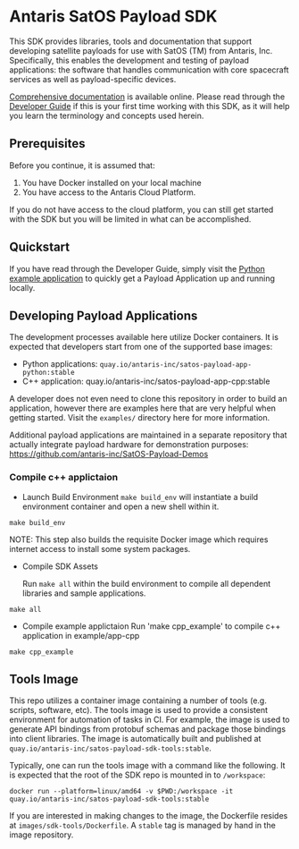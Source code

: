 # Antaris SatOS Payload SDK

This SDK provides libraries, tools and documentation that support developing satellite payloads for use with SatOS (TM) from Antaris, Inc.
Specifically, this enables the development and testing of payload applications: the software that handles communication with core spacecraft services as well as payload-specific devices.

[Comprehensive documentation](https://antaris-inc.github.io/SatOS-Payload-SDK/index.html) is available online. Please read through the [Developer Guide](https://antaris-inc.github.io/SatOS-Payload-SDK/developer-guide.html) if this is your first time working with this SDK, as it will help you learn the terminology and concepts used herein.

## Prerequisites

Before you continue, it is assumed that:
1. You have Docker installed on your local machine
2. You have access to the Antaris Cloud Platform.

If you do not have access to the cloud platform, you can still get started with the SDK but you will be limited in what can be accomplished.

## Quickstart

If you have read through the Developer Guide, simply visit the [Python example application](./examples/app-python/) to quickly get a Payload Application up and running locally.

## Developing Payload Applications

The development processes available here utilize Docker containers.
It is expected that developers start from one of the supported base images:

* Python applications: `quay.io/antaris-inc/satos-payload-app-python:stable`
* C++ application: quay.io/antaris-inc/satos-payload-app-cpp:stable

A developer does not even need to clone this repository in order to build an application, however there are examples
here that are very helpful when getting started.
Visit the `examples/` directory here for more information.

Additional payload applications are maintained in a separate repository that actually integrate payload hardware for
demonstration purposes: https://github.com/antaris-inc/SatOS-Payload-Demos

### Compile c++ applictaion

* Launch Build Environment
  `make build_env` will instantiate a build environment container and open a new shell within it.

```
make build_env
```
  NOTE: This step also builds the requisite Docker image which requires internet access to install some system packages.

* Compile SDK Assets

  Run `make all` within the build environment to compile all dependent libraries and sample applications.
```
make all
```

* Compile example applictaion
  Run 'make cpp_example' to compile c++ application in example/app-cpp  
```
make cpp_example
```
		
## Tools Image

This repo utilizes a container image containing a number of tools (e.g. scripts, software, etc).
The tools image is used to provide a consistent environment for automation of tasks in CI.
For example, the image is used to generate API bindings from protobuf schemas and package those bindings into client libraries.
The image is automatically built and published at `quay.io/antaris-inc/satos-payload-sdk-tools:stable`.

Typically, one can run the tools image with a command like the following. It is expected that the root of the SDK repo is mounted in to `/workspace`:

```
docker run --platform=linux/amd64 -v $PWD:/workspace -it quay.io/antaris-inc/satos-payload-sdk-tools:stable
```

If you are interested in making changes to the image, the Dockerfile resides at `images/sdk-tools/Dockerfile`.
A `stable` tag is managed by hand in the image repository.
